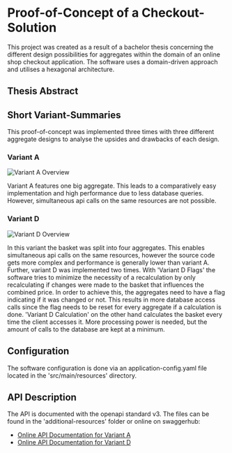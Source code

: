 # Proof-of-Concept of a Checkout-Solution

This project was created as a result of a bachelor thesis concerning the different design possibilities
for aggregates within the domain of an online shop checkout application. The software uses a domain-driven approach and
utilises a hexagonal architecture.

## Thesis Abstract



## Short Variant-Summaries

This proof-of-concept was implemented three times with three different aggregate designs to analyse the
upsides and drawbacks of each design.

### Variant A

![Variant A Overview](https://i.imgur.com/3HFGtOn.png)

Variant A features one big aggregate. This leads to a comparatively easy implementation and high performance due to
less database queries. However, simultaneous api calls on the same resources are not possible. 

### Variant D

![Variant D Overview](https://i.imgur.com/ncvIesm.png)

In this variant the basket was split into four aggregates. This enables simultaneous api calls on the same resources,
however the source code gets more complex and performance is generally lower than variant A. Further, variant D was
implemented two times. With 'Variant D Flags' the software tries to minimize the necessity of a recalculation by only
recalculating if changes were made to the basket that influences the combined price. In order to achieve this, the
aggregates need to have a flag indicating if it was changed or not. This results in more database access calls since
the flag needs to be reset for every aggregate if a calculation is done. 'Variant D Calculation' on the other hand
calculates the basket every time the client accesses it. More processing power is needed, but the amount of calls to the
database are kept at a minimum.

## Configuration

The software configuration is done via an application-config.yaml file located in the 'src/main/resources' directory.

## API Description

The API is documented with the openapi standard v3. The files can be found in the 'additional-resources' folder or
online on swaggerhub:  
- [Online API Documentation for Variant A](https://app.swaggerhub.com/apis/xThale/checkout-poc-variant-a)  
- [Online API Documentation for Variant D](https://app.swaggerhub.com/apis/xThale/checkout-poc-variant-a)